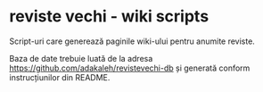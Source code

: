 # reviste vechi - wiki scripts

Script-uri care generează paginile wiki-ului pentru anumite reviste.

Baza de date trebuie luată de la adresa https://github.com/adakaleh/revistevechi-db și generată conform instrucțiunilor din README.
